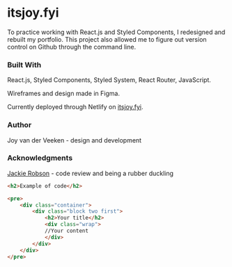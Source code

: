 # itsjoy.fyi
To practice working with React.js and Styled Components, I redesigned and rebuilt my portfolio. This project also allowed me to figure out version control on Github through the command line.

### Built With
React.js, Styled Components, Styled System, React Router, JavaScript.

Wireframes and design made in Figma.

Currently deployed through Netlify on [itsjoy.fyi](https://itsjoy.fyi).

### Author
Joy van der Veeken - design and development

### Acknowledgments
[Jackie Robson](https://github.com/Jackie-Robson) - code review and being a rubber duckling

```html
<h2>Example of code</h2>

<pre>
    <div class="container">
        <div class="block two first">
            <h2>Your title</h2>
            <div class="wrap">
            //Your content
            </div>
        </div>
    </div>
</pre>
```
